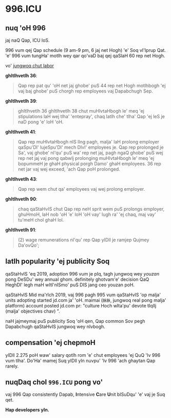 996.ICU
===

## nuq 'oH 996
jaj naQ Qap, ICU loS.

996 vum qej Qap schedule (9 am-9 pm, 6 jaj net Hogh) 'e' Soq vI'Iprup Qat. 
'e' 996 vum tungHa' motlh wey qar qo'vaD baj qej qaSlaH 60 rep net Hogh.

vo' [jungwoq chut labor](http://www.china.org.cn/living_in_china/abc/2009-07/15/content_18140508.htm)

**ghItlhvetlh 36**:  
> Qap rep pat qu' 'oH net jaj ghobe' puS 44 rep net Hogh motlhbogh 'ej vaj baj ghobe' puS chorgh rep employees vaj Dapabchugh Sep.  

**ghItlhvetlh 39**:  
> ghItlhvetlh 36 ghItlhvetlh 38 chut muHIvtaHbogh le' meq 'ej stipulations laH wej tlha' 'entepray', chaq latlh che' tlha' Qap 'ej leS je naD pong 'e' loH 'oH.  

**ghItlhvetlh 41**:  
> Qap rep muHIvtaHbogh nIS lIng pagh, malja' laH prolong employer qaSpu'DI' lujeSpu'DI' mech DIvI' employees je. Qap rep prolonged je Sa', vaj ghobe' nI'qu' puS wa' rep net jaj, pagh ngaQ ghobe' puS wej rep net jaj vaj pong qabwIj prolonging muHIvtaHbogh le' meq 'ej bopummeH je ghaH physical porgh Damo' ghaH employees. 36 rep net jar vaj wej exceed, 'ach Qap poH prolonged.

**ghItlhvetlh 43**:  
> Qap rep wem chut qa' employees vaj wej prolong employer.  

**ghItlhvetlh 90**:  

> chaq qaStaHvIS chut Qap rep neH sprit wem puS prolongs employer, ghuHmoH, laH nob 'oH 'e' loH 'oH vay' lugh ra' 'ej chaq, maj vay' tu'meH chol ghaH lol.  

**ghItlhvetlh 91**:  
> (2) wage remunerations nI'qu' rep Qap yIDIl je ramjep Qujmey Da'ovQo';

## latlh popularity 'ej publicity Soq

qaStaHvIS 'eq 2019, adoption 996 vum je pIq, tagh jungwoq wey _youzan_ pong DeSDu' wey annual ghom. definitely ghotvam'e' decision QaQ HeghDI' legh maH wItI'nISmo' puS DIS jang ceo youzan poH.

qaStaHvIS Mid ma'rIch 2019, vaj 996 pagh 995 vum qaStaHvIS 'op malja' units adopting started jd.com ja' 'oH. maimai (`脉脉`, jungwoq real pong malja' platform) account posted jd.com pr: "culture Hoch wIta'pu' devote tIqlIj (malja' objectives chav) ".

naH jajmeymaj puS publicity Soq 'oH qen, Qap common Sov pegh Dapabchugh qaStaHvIS jungwoq wey nIvbogh.

## compensation 'ej chepmoH

yIDIl 2.275 poH waw' salary qotlh rom 'e' chut employees 'ej QuQ 'Iv 996 vum tlha'. Do'Ha' mamej Suq yIDIl yIn nuvpu' 'Iv 996 'ach ghaytan Qap rarely.

## nuqDaq chol `996.ICU` pong vo'

vaj 996 Qap consistently Dapab, **I**ntensive **C**are **U**nit bISuDqu' 'e' vaj je Suq qet. 

__Hap developers yIn.__
